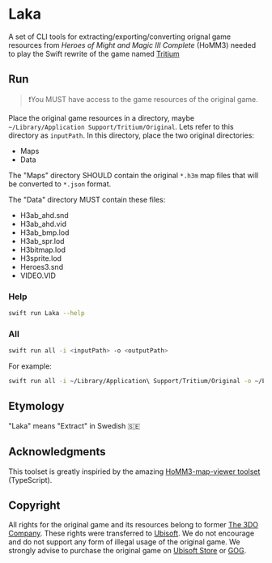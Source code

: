 #  Laka

A set of CLI tools for extracting/exporting/converting orignal game resources from *Heroes of Might and Magic III Complete* (HoMM3) needed to play the Swift rewrite of the game named [Tritium](https://github.com/Sajjon/Tritium)

## Run

> ❗️You MUST have access to the game resources of the original game.

Place the original game resources in a directory, maybe `~/Library/Application Support/Tritium/Original`. Lets refer to this directory as `inputPath`. In this directory, place the two original directories:
* Maps
* Data

The "Maps" directory SHOULD contain the original `*.h3m` map files that will be converted to `*.json` format.

The "Data" directory MUST contain these files:
* H3ab_ahd.snd  
* H3ab_ahd.vid  
* H3ab_bmp.lod  
* H3ab_spr.lod  
* H3bitmap.lod  
* H3sprite.lod  
* Heroes3.snd  
* VIDEO.VID  

### Help
```sh
swift run Laka --help
```

### All
```sh
swift run all -i <inputPath> -o <outputPath>
```

For example:
```sh
swift run all -i ~/Library/Application\ Support/Tritium/Original -o ~/Library/Application\ Support/Tritium/Converted
```

## Etymology
"Laka" means "Extract" in Swedish 🇸🇪

## Acknowledgments
This toolset is greatly inspiried by the amazing [HoMM3-map-viewer toolset](https://github.com/srg-kostyrko/hoom3-map-viewer/tree/master/scripts) (TypeScript).

## Copyright
All rights for the original game and its resources belong to former [The 3DO Company](https://en.wikipedia.org/wiki/The_3DO_Company). These rights were transferred to [Ubisoft](https://www.ubisoft.com/). We do not encourage and do not support any form of illegal usage of the original game. We strongly advise to purchase the original game on [Ubisoft Store](https://store.ubi.com/eu/game?pid=575ffd9ba3be1633568b4d8c) or [GOG](https://www.gog.com/game/heroes_of_might_and_magic_3_complete_edition).

